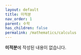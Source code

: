```yaml
---
layout: default
title: 미적분
nav_order: 1
parent: 수학
has_children: false
permalink: /mathematics/calculus
---
```


**미적분**에 작성된 내용이 없습니다.

